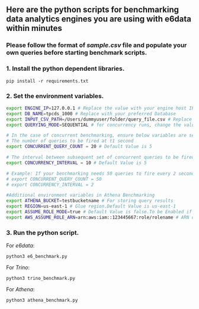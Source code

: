 ## Here are the python scripts for benchmarking data analytics engines you are using with e6data within minutes

### Please follow the format of <em>sample.csv</em> file and populate your own queries before starting benchmark scripts.

### 1. Install the python dependent libraries.
```
pip install -r requirements.txt
```
### 2. Set the environment variables.
```bash
export ENGINE_IP=127.0.0.1 # Replace the value with your engine host IP
export DB_NAME=tpcds_1000 # Replace with your preferred Database
export INPUT_CSV_PATH=/Users/dummyuser/folder/query_file.csv # Replace the value with your local file path
export QUERYING_MODE=SEQUENTIAL # for concurrency runs, change the value to CONCURRENT

# In the case of concurrent benchmarking, ensure below variables are set to your requirements
# The number of queries to be fired at t1 second
export CONCURRENT_QUERY_COUNT = 20 # Default Value is 5

# The interval between subsequent set of concurrent queries to be fired 
export CONCURRENCY_INTERVAL = 10 # Default Value is 5

# Example: If your benchmarking needs 50 queries to fire every 2 seconds,
# export CONCURRENT_QUERY_COUNT = 50
# export CONCURRENCY_INTERVAL = 2

#Additional environment variables in Athena Benchmarking
export ATHENA_BUCKET=testbucketname # For storing query results
export REGION=us-east-1 # Glue region.Default Value is us-east-1
export ASSUME_ROLE_MODE=true # Default Value is false.To be Enabled if querying is to expected using assume role
export AWS_ASSUME_ROLE_ARN=arn:aws:iam::123445667:role/rolename # ARN of assume role

```

### 3. Run the python script.
For <em>e6data</em>:
```
python3 e6_benchmark.py
```
For <em>Trino</em>:
```
python3 trino_benchmark.py
```
For <em>Athena</em>:
```
python3 athena_benchmark.py
```
